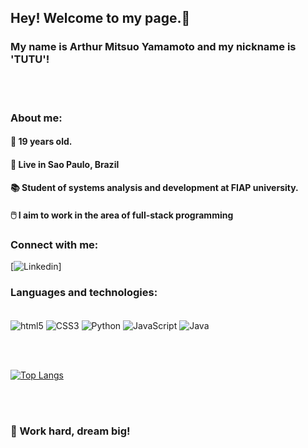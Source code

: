 ## Hey! Welcome to my page.👋
### My name is Arthur Mitsuo Yamamoto and my nickname is 'TUTU'!

<br></br>

### About me:

#### 📅 19 years old.

#### 📍 Live in Sao Paulo, Brazil

#### 📚 Student of systems analysis and development at FIAP university.

#### 🖱️ I aim to work in the area of ​​full-stack programming




### Connect with me:
[![Linkedin](https://www.linkedin.com/in/arthur-yamamoto-5767a7288/)]


### Languages ​​and technologies:

<div style = "display = inline_block"><br/>
    <img align="center" alt="html5" src="https://img.shields.io/badge/HTML5-E34F26?style=for-the-badge&logo=html5&logoColor=white" />
    <img align="center" alt="CSS3" src="https://img.shields.io/badge/CSS3-1572B6?style=for-the-badge&logo=css3&logoColor=white" />
    <img align="center" alt="Python" src="https://img.shields.io/badge/Python-3776AB?style=for-the-badge&logo=python&logoColor=white" />
    <img align="center" alt="JavaScript" src="https://img.shields.io/badge/JavaScript-F7DF1E?style=for-the-badge&logo=javascript&logoColor=black" />
    <img align="center" alt="Java" src="https://img.shields.io/badge/Java-ED8B00?style=for-the-badge&logo=openjdk&logoColor=white"/>

</div>

<br></br>

[![Top Langs](https://github-readme-stats.vercel.app/api/top-langs/?username=FrancineldoLuan&hide_progress=true)](https://github.com/ArthurMitsuoYamamoto)

<br></br>

### 🚀 Work hard, dream big!
